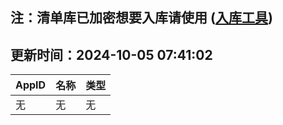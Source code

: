 ## 注：清单库已加密想要入库请使用 ([入库工具](https://github.com/BlankTMing/ManifestAutoUpdate/releases))

## 更新时间：2024-10-05 07:41:02
| AppID | 名称 | 类型  |
| :-------------------- | :----------------------------- | :----------- |
| 无 | 无 | 无 |
